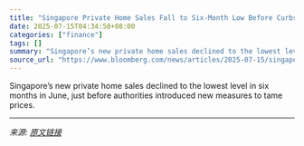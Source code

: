 ```yaml
---
title: "Singapore Private Home Sales Fall to Six-Month Low Before Curbs"
date: 2025-07-15T04:34:58+08:00
categories: ["finance"]
tags: []
summary: "Singapore’s new private home sales declined to the lowest level in six months in June, just before authorities introduced new measures to tame prices."
source_url: "https://www.bloomberg.com/news/articles/2025-07-15/singapore-private-home-sales-fall-to-six-month-low-before-curbs"
---
```


Singapore’s new private home sales declined to the lowest level in six months in June, just before authorities introduced new measures to tame prices.

---

*来源: [原文链接](https://www.bloomberg.com/news/articles/2025-07-15/singapore-private-home-sales-fall-to-six-month-low-before-curbs)*
